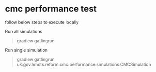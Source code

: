 # cmc performance test 

 follow below steps to execute locally
 
 Run all simulations 
 
 > gradlew gatlingrun
 
 Run single simulation 
 
 >gradlew gatlingrun uk.gov.hmcts.reform.cmc.performance.simulations.CMCSimulation
 



                
